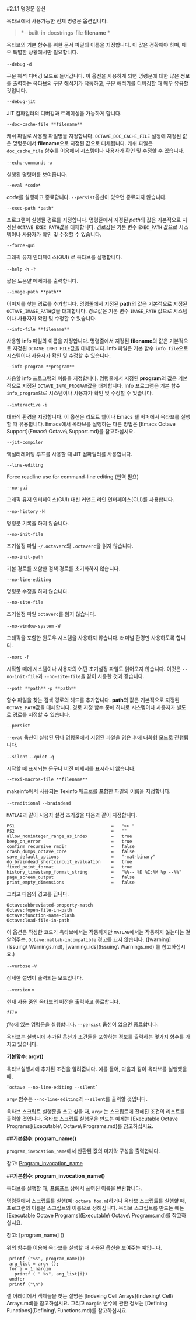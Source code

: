 #2.1.1 명령문 옵션

 옥타브에서 사용가능한 전체 명령문 옵션입니다.

>*--built-in-docstrings-file **filename** *

   옥타브의 기본 함수를 위한 문서 파일의 이름을 지정합니다. 이 값은 정확해야 하며, 매우 특별한 상황에서만 필요합니다.
 
 `--debug`
 `-d`

   구문 해석 디버깅 모드로 들어갑니다. 이 옵션을 사용하게 되면 명령문에 대한 많은 정보를 출력하는 옥타브의 구문 해석기가 작동하고, 구문 해석기를 디버깅할 때 매우 유용할 것입니다.
 
 `--debug-jit`

   JIT 컴파일러의 디버깅과 트레이싱을 가능하게 합니다.
 
 `--doc-cache-file **filename**`

   캐쉬 파일로 사용할 파일명을 지정합니다. `OCTAVE_DOC_CACHE_FILE` 설정에 지정된 값은 명령문에서 **filename**으로 지정된 값으로 대체됩니다. 캐쉬 파일은 `doc_cache_file` 함수를 이용해서 시스템이나 사용자가 확인 및 수정할 수 있습니다.
 
 `--echo-commands`
 `-x`

   실행된 명령어를 보여줍니다.
 
 `--eval *code*`

   *code*를 실행하고 종료합니다. `--persist`옵션이 있으면 종료되지 않습니다.
 
 `--exec-path *path*`

   프로그램이 실행될 경로를 지정합니다. 명령줄에서 지정된 *path*의 값은 기본적으로 지정된 `OCTAVE_EXEC_PATH`값을 대체합니다. 경로값은 기본 변수 `EXEC_PATH` 값으로 시스템이나 사용자가 확인 및 수정할 수 있습니다.
 
 `--force-gui`

   그래픽 유저 인터페이스(GUI) 로 옥타브를 실행합니다.
 
 `--help`
 `-h`
 `-?`

   짧은 도움말 메세지를 출력합니다.
 
 `--image-path **path**`

   이미지를 찾는 경로를 추가합니다. 명령줄에서 지정된 **path**의 값은 기본적으로 지정된 `OCTAVE_IMAGE_PATH`값을 대체합니다. 경로값은 기본 변수 `IMAGE_PATH` 값으로 시스템이나 사용자가 확인 및 수정할 수 있습니다.
 
 `--info-file **filename**`

   사용할 info 파일의 이름을 지정합니다. 명령줄에서 지정된 **filename**의 값은 기본적으로 지정된 `OCTAVE_INFO_FILE`값을 대체합니다. Info 파일은 기본 함수 `info_file`으로 시스템이나 사용자가 확인 및 수정할 수 있습니다.
 
 `--info-program **program**`

   사용할 info 프로그램의 이름을 지정합니다. 명령줄에서 지정된 **program**의 값은 기본적으로 지정된 `OCTAVE_INFO_PROGRAM`값을 대체합니다. Info 프로그램은 기본 함수 `info_program`으로 시스템이나 사용자가 확인 및 수정할 수 있습니다.
 
 `--interactive`
 `-i`

   대화식 환경을 지정합니다. 이 옵션은 리모트 쉘이나 Emacs 쉘 버퍼에서 옥타브를 실행할 때 유용합니다. Emacs에서 옥타브를 실행하는 다른 방법은 [Emacs Octave Support](Emacs\ Octave\ Support.md)를 참고하십시요.
 
 `--jit-compiler`

   액설러레이팅 루프를 사용할 때 JIT 컴파일러를 사용합니다.
 
 `--line-editing`

   Force readline use for command-line editing (번역 필요)
 
 `--no-gui`

   그래픽 유저 인터페이스(GUI) 대신 커맨드 라인 인터페이스(CLI)를 사용합니다.
 
 `--no-history`
 `-H`
 
   명령문 기록을 하지 않습니다.
 
 `--no-init-file`

   초기설정 파일 `~/.octaverc`와 `.octaverc`을 읽지 않습니다.
 
 `--no-init-path`

   기본 경로를 포함한 검색 경로를 초기화하지 않습니다.

 `--no-line-editing`

   명령문 수정을 하지 않습니다.
 
 `--no-site-file`

   초기설정 파일 `octaverc`를 읽지 않습니다.
 
 `--no-window-system`
 `-W`

   그래픽을 포함한 윈도우 시스템을 사용하지 않습니다. 터미널 환경만 사용하도록 합니다.
 
 `--norc`
 `-f`

   시작할 때에 시스템이나 사용자의 어떤 초기설정 파일도 읽어오지 않습니다. 이것은 `--no-init-file`과 `--no-site-file`을 같이 사용한 것과 같습니다.
 
 `--path **path**`
 `-p **path**`

   함수 파일을 찾는 검색 경로의 헤드를 추가합니다. **path**의 값은 기본적으로 지정된 `OCTAVE_PATH`값을 대체합니다. 경로 지정 함수 중에 하나로 시스템이나 사용자가 별도로 경로를 지정할 수 있습니다.
 
 `--persist`

   `--eval` 옵션이 실행된 뒤나 명령줄에서 지정된 파일을 읽은 후에 대화형 모드로 진행됩니다.
 
 `--silent`
 `--quiet`
 `-q`

   시작할 때 표시되는 문구나 버전 메세지를 표시하지 않습니다.
 
 `--texi-macros-file **filename**`

   makeinfo에서 사용되는 Texinfo 매크로를 포함한 파일의 이름을 지정합니다.
 
 `--traditional`
 `--braindead`

   `MATLAB`과 같이 사용자 설정 초기값을 다음과 같이 지정합니다.

	PS1										=	">> "
	PS2										=	""
	allow_noninteger_range_as_index			=	true
	beep_on_error							=	true
	confirm_recursive_rmdir					=	false
	crash_dumps_octave_core					=	false
	save_default_options					=	"-mat-binary"
	do_braindead_shortcircuit_evaluation	=	true
	fixed_point_format						=	true
	history_timestamp_format_string			=	"%%-- %D %I:%M %p --%%"
	page_screen_output						=	false
	print_empty_dimensions					=	false

   그리고 다음의 경고를 끕니다.

   	Octave:abbreviated-property-match
	Octave:fopen-file-in-path
	Octave:function-name-clash
	Octave:load-file-in-path

   이 옵션은 작성한 코드가 옥타브에서는 작동하지만 `MATLAB`에서는 작동하지 않는다는 걸 알려주는, `Octave:matlab-incompatible` 경고를 끄지 않습니다. ([warning](Issuing\ Warnings.md), [warning_ids](Issuing\ Warnings.md) 를 참고하십시요.)
 
 `--verbose`
 `-V`

   상세한 설명이 출력되는 모드입니다.
 
 `--version`
 `v`

   현재 사용 중인 옥타브의 버전을 출력하고 종료합니다.
 
 *`file`*
 
   *file*에 있는 명령문을 실행합니다. `--persist` 옵션이 없으면 종료합니다.
 

 옥타브는 실행시에 추가된 옵션과 조건들을 포함하는 정보를 출력하는 몇가지 함수를 가지고 있습니다.

 **기본함수: argv()**

   옥타브실행시에 추가된 조건을 알려줍니다. 예를 들어, 다음과 같이 옥타브를 실행했을 때,

   	`octave --no-line-editing --silent`	

   `argv` 함수는 `--no-line-editing`과 `--silent`를 출력할 것입니다.

   옥타브 스크립트 실행문을 쓰고 싶을 때, `argv` 는 스크립트에 전해진 조건의 리스트를 출력할 것입니다. 옥타브 스크립트 실행문을 만드는 예제는 [Executable Octave Programs](Executable\ Octave\ Programs.md)를 참고하십시요.
 
 ##**기본함수: program_name()**

   `program_invocation_name`에서 반환된 값의 마지막 구성을 출력합니다.

   참고: [Program_invocation_name]()
 
 ##**기본함수: program_invocation_name()**

   옥타브를 실행할 때, 프롬프트 상에서 쓰여진 이름을 반환합니다.

   명령줄에서 스크립트를 실행(예: `octave foo.m`)하거나 옥타브 스크립트를 실행할 때, 프로그램의 이름은 스크립트의 이름으로 정해집니다. 옥타브 스크립트를 만드는 예는 [Executable Octave Programs](Executable\ Octave\ Programs.md)를 참고하십시요.

   참고: [program_name] ()
   

   위의 함수를 이용해  옥타브를 실행할 때 사용된 옵션을 보여주는 예입니다.

     printf ("%s", program_name())
	 arg_list = argv ();
	 for i = 1:nargin
	   printf ( " %s", arg_list{i})
	 endfor
	 printf ("\n")

   셀 어레이에서 객체들을 찾는 설명은 [Indexing Cell Arrays](Indexing\ Cell\ Arrays.md)을 참고하십시요. 그리고 `nargin` 변수에 관한 정보는 [Defining Functions](Defining\ Functions.md)를 참고하십시요.
